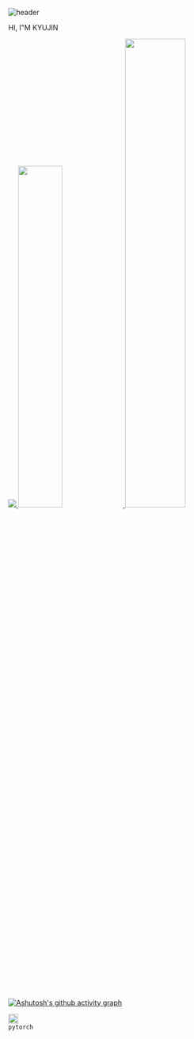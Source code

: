 ![header](https://capsule-render.vercel.app/api?type=waving&color=gradient&height=120&animation=fadeIn&section=footer&text=&fontAlign=70)

HI, I"M KYUJIN

<a href="s">
  <img src="https://github-readme-stats.vercel.app/api/top-langs/?username=kj021&exclude_repo=kj021.github.io&layout=compact&theme=tokyonight" />
</a>
<a href="s">
  <img src="https://github-readme-stats.vercel.app/api?username=kj021&theme=tokyonight&show_icons=true" width="42%" />
</a>

<img src="https://raw.githubusercontent.com/kj021/kj021/github-stats-transparent/output/generated/languages.svg" width="49.2%" />

[![Ashutosh's github activity graph](https://activity-graph.herokuapp.com/graph?username=kj021&theme=nord)](https://github.com/ashutosh00710/github-readme-activity-graph)

<code><img alt = "3.1 Python" height="20" src="https://cdn.icon-icons.com/icons2/2699/PNG/512/pytorch_logo_icon_170820.png"> pytorch</code>
